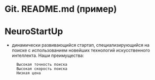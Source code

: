 # Git. README.md (пример)

# NeuroStartUp

- динамически развивающийся стартап, специализирующийся на поиске с использованием новейших технологий искусственного интеллекта. Наши преимущества:

		Высокая точность поиска
		Высокая скорость поиска
		Низкая цена

